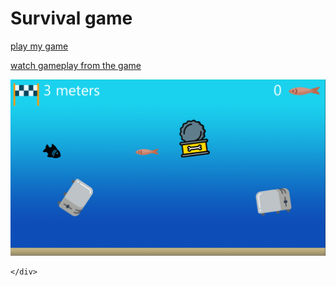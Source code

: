 # Survival game

[play my game](https://tonystarkofwinterfell.github.io/WebGLLink/index.html)

[watch gameplay from the game](https://youtu.be/kbTqX8ScaqQ)


<div>
      <a class="example-image-link" href="assets/Fmp/Level.PNG" data-lightbox="example-set" data-title="Click the right half of the image to move forward.">
        <img class="example-image" src="assets/Fmp/Level.PNG" alt=""/>
  </a>


      
    </div>
